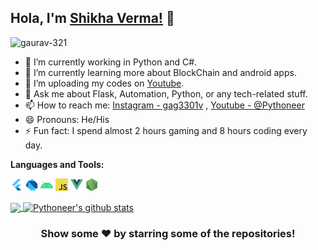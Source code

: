 ## Hola, I'm [Shikha Verma!]() 👋

<p align="left"> <img src="https://komarev.com/ghpvc/?username=gaurav-321&label=Views&color=blue&style=plastic" alt="gaurav-321" /> </p>



- 🔭 I’m currently working in Python and C#.
- 🌱 I’m currently learning more about BlockChain and android apps.
- 👯 I’m uploading my codes on [Youtube](https://www.youtube.com/channel/UCSRhJd7e187XA9It6GetXRw).
- 💬 Ask me about Flask, Automation, Python, or any tech-related stuff.
- 📫 How to reach me: [Instagram - gag3301v](https://www.instagram.com/gag3301v/) , [Youtube - @Pythoneer](https://www.youtube.com/channel/UCSRhJd7e187XA9It6GetXRw)
- 😄 Pronouns: He/His
- ⚡ Fun fact: I spend almost 2 hours gaming and 8 hours coding every day.

**Languages and Tools:**  

<code><img height="20" src="https://raw.githubusercontent.com/github/explore/80688e429a7d4ef2fca1e82350fe8e3517d3494d/topics/flutter/flutter.png"></code>
<code><img height="20" src="https://raw.githubusercontent.com/github/explore/80688e429a7d4ef2fca1e82350fe8e3517d3494d/topics/dart/dart.png"></code>
<code><img height="20" src="https://raw.githubusercontent.com/github/explore/80688e429a7d4ef2fca1e82350fe8e3517d3494d/topics/android/android.png"></code>
<code><img height="20" src="https://raw.githubusercontent.com/github/explore/80688e429a7d4ef2fca1e82350fe8e3517d3494d/topics/javascript/javascript.png"></code>
<code><img height="20" src="https://raw.githubusercontent.com/github/explore/80688e429a7d4ef2fca1e82350fe8e3517d3494d/topics/vue/vue.png"></code>
<code><img height="20" src="https://raw.githubusercontent.com/github/explore/80688e429a7d4ef2fca1e82350fe8e3517d3494d/topics/nodejs/nodejs.png"></code>    

<a href="https://github.com/gaurav-321">
  <img align="center" src="https://github-readme-stats.vercel.app/api/top-langs/?username=gaurav-321&theme=light&hide_langs_below=1" />
</a>
<a href="https://github.com/gaurav-321">
 <img align="center" src="https://github-readme-stats.vercel.app/api?username=gaurav-321&show_icons=true&theme=light&line_height=27" alt="Pythoneer's github stats"/>
</a>

<div align="center">

### Show some ❤️ by starring some of the repositories!

</div>


